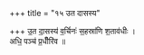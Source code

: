 +++
title = "१५ उत दासस्य"

+++
उ॒त दा॒सस्य॑ व॒र्चिनः॑ स॒हस्रा॑णि श॒ताव॑धीः ।  
अधि॒ पञ्च॑ प्र॒धीँरि॑व ॥